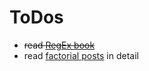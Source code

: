 # ToDos

- ~~read [RegEx book](https://launchschool.com/books/regex)~~
- read [factorial posts](https://launchschool.com/posts/587959fd) in detail